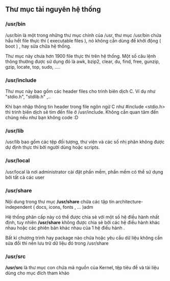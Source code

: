 ## Thư mục tài nguyên hệ thống 

### /usr/bin

/usr/bin là một trong những thư mục chính của /usr, thư mục /usr/bin chứa hầu hết file thực thi ( executable files ), nó không cần dùng để khởi động ( boot ) , hay sửa chữa hệ thống.

Thư mục này chưa hơn 1900 file thực thi trên hệ thống. Một số câu lệnh thông thường được sử dụng đó là awk, bzip2, clear, du, find, free, gunzip, gzip, locate, top, sudo, ....

### /usr/include

Thư mục này bao gồm các header files cho trình biên dịch C. Ví dụ như "stdio.h", "stdlib.h" ,..

Khi bạn nhập thông tin header trong file ngôn ngữ C như #include <stdio.h> thì trình biên dịch sẽ tìm đến file ở /usr/include. Không cần quan tâm đến chúng nếu như bạn không code :D

### /usr/lib 

/usr/lib bao gồm các tệp đối tượng, thư viện và các số nhị phân không được dự định thực thi bởi người dùng hoặc scripts.

### /usr/local

/usr/local là nơi administrator cài đặt phần mềm, phần mềm có thể sử dụng bởi tất cả các user

### /usr/share

Nội dung trong thư mục **/usr/share** chứa các tập tin architecture-independent ( docs, icons, fonts , ... )adm

Hệ thống phân cấp này có thể được chia sẻ với một số hệ điều hành nhất định, tuy nhiên **/usr/share** không được chia sẻ bởi các hệ điều hành khác nhau hoặc các phiên bản khác nhau của 1 hệ điều hành .

Bất kì chương trình hay package nào chứa hoặc yêu cầu dữ liệu không cần sửa đổi thì nên lưu trữ dữ liệu đó trong /usr/share

### /usr/src

**/usr/src** là thư mục con chứa mã nguồn của Kernel, tệp tiêu đề và tài liệu dùng cho mục đích tham khảo 

